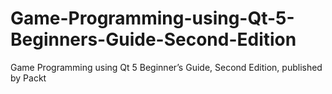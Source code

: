 # Game-Programming-using-Qt-5-Beginners-Guide-Second-Edition
Game Programming using Qt 5 Beginner’s Guide, Second Edition, published by Packt
